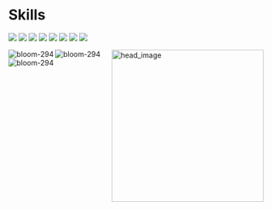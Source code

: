 <h1 align="left">Skills</h1>

<p style="display:inline margin-top:0px;">
  <img src="https://img.shields.io/badge/-Sass-fffafa.svg?logo=sass&style=for-the-badge" />
  <img src="https://img.shields.io/badge/-TailwindCSS-fffafa.svg?logo=tailwindcss&style=for-the-badge" />
  <img src="https://img.shields.io/badge/-next.js-fffafa?style=for-the-badge&logo=next.js&logoColor=black" />
  <img src="https://img.shields.io/badge/-React-fffafa?style=for-the-badge&logo=react&logoColor=61DAFB" />
  <img src="https://img.shields.io/badge/storybook-fffafa.svg?logo=storybook&style=for-the-badge" />
  <img src="https://img.shields.io/badge/gulp-fffafa.svg?logo=gulp&style=for-the-badge" />
  <img src="https://img.shields.io/badge/-Node.js-fffafa.svg?logo=node.js&style=for-the-badge" />
  <img src="https://img.shields.io/badge/javascript-fffafa.svg?logo=javascript&style=for-the-badge" />
</p>

<img align="right" alt="head_image" width="300" src="https://images.unsplash.com/photo-1595263600568-44a6b8e6a9d4?q=80&w=3088&auto=format&fit=crop&ixlib=rb-4.0.3&ixid=M3wxMjA3fDB8MHxwaG90by1wYWdlfHx8fGVufDB8fHx8fA%3D%3D"  />

<img align="left" src="https://github-readme-stats.vercel.app/api/top-langs?username=bloom-294&show_icons=true&locale=en&layout=compact&theme=tokyonight" alt="bloom-294" />
<img align="center" src="https://github-readme-stats.vercel.app/api?username=bloom-294&show_icons=true&locale=en&theme=tokyonight" alt="bloom-294" />
<img align="center" src="https://github-readme-streak-stats.herokuapp.com/?user=bloom-294&theme=tokyonight" alt="bloom-294" />
